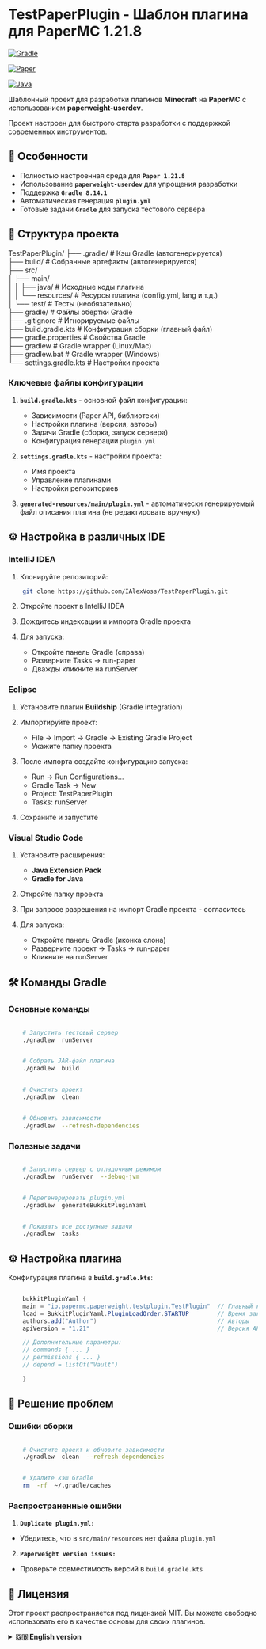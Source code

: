# TestPaperPlugin - Шаблон плагина для PaperMC 1.21.8

[![Gradle](https://img.shields.io/badge/Gradle-8.14.1-brightgreen.svg)](https://gradle.org)

[![Paper](https://img.shields.io/badge/Paper-1.21.8-blue.svg)](https://papermc.io)

[![Java](https://img.shields.io/badge/Java-21-orange.svg)](https://openjdk.java.net)

Шаблонный проект для разработки плагинов **Minecraft** на **PaperMC** с использованием **paperweight-userdev**.

Проект настроен для быстрого старта разработки с поддержкой современных инструментов.

## 🚀 Особенности

- Полностью настроенная среда для **`Paper 1.21.8`**
- Использование **`paperweight-userdev`** для упрощения разработки
- Поддержка **`Gradle 8.14.1`**
- Автоматическая генерация **`plugin.yml`**
- Готовые задачи **`Gradle`** для запуска тестового сервера

## 📂 Структура проекта

TestPaperPlugin/
├── .gradle/ # Кэш Gradle (автогенерируется)  
├── build/ # Собранные артефакты (автогенерируется)  
├── src/  
│ ├── main/  
│ │ ├── java/ # Исходные коды плагина  
│ │ └── resources/ # Ресурсы плагина (config.yml, lang и т.д.)  
│ └── test/ # Тесты (необязательно)  
├── gradle/ # Файлы обертки Gradle  
├── .gitignore # Игнорируемые файлы  
├── build.gradle.kts # Конфигурация сборки (главный файл)  
├── gradle.properties # Свойства Gradle  
├── gradlew # Gradle wrapper (Linux/Mac)  
├── gradlew.bat # Gradle wrapper (Windows)  
└── settings.gradle.kts # Настройки проекта

### Ключевые файлы конфигурации

1.  **`build.gradle.kts`** - основной файл конфигурации:

    - Зависимости (Paper API, библиотеки)
    - Настройки плагина (версия, авторы)
    - Задачи Gradle (сборка, запуск сервера)
    - Конфигурация генерации `plugin.yml`

2.  **`settings.gradle.kts`** - настройки проекта:

    - Имя проекта
    - Управление плагинами
    - Настройки репозиториев

3.  **`generated-resources/main/plugin.yml`** - автоматически генерируемый файл описания плагина (не редактировать вручную)

## ⚙️ Настройка в различных IDE

### IntelliJ IDEA

1. Клонируйте репозиторий:

```bash
	git clone https://github.com/IAlexVoss/TestPaperPlugin.git
```

2. Откройте проект в IntelliJ IDEA

3. Дождитесь индексации и импорта Gradle проекта

4. Для запуска:

   - Откройте панель Gradle (справа)
   - Разверните Tasks → run-paper
   - Дважды кликните на runServer

### Eclipse

1. Установите плагин **Buildship** (Gradle integration)

2. Импортируйте проект:

   - File → Import → Gradle → Existing Gradle Project
   - Укажите папку проекта

3. После импорта создайте конфигурацию запуска:

   - Run → Run Configurations...
   - Gradle Task → New
   - Project: TestPaperPlugin
   - Tasks: runServer

4. Сохраните и запустите

### Visual Studio Code

1. Установите расширения:

   - **Java Extension Pack**
   - **Gradle for Java**

2. Откройте папку проекта

3. При запросе разрешения на импорт Gradle проекта - согласитесь

4. Для запуска:

   - Откройте панель Gradle (иконка слона)
   - Разверните проект → Tasks → run-paper
   - Кликните на runServer

## 🛠️ Команды Gradle

### Основные команды

```bash

	# Запустить тестовый сервер
	./gradlew  runServer


	# Собрать JAR-файл плагина
	./gradlew  build


	# Очистить проект
	./gradlew  clean


	# Обновить зависимости
	./gradlew  --refresh-dependencies

```

### Полезные задачи

```bash

	# Запустить сервер с отладочным режимом
	./gradlew  runServer  --debug-jvm


	# Перегенерировать plugin.yml
	./gradlew  generateBukkitPluginYaml


	# Показать все доступные задачи
	./gradlew  tasks

```

## ⚙️ Настройка плагина

Конфигурация плагина в **`build.gradle.kts`**:

```java

	bukkitPluginYaml {
	main = "io.papermc.paperweight.testplugin.TestPlugin"  // Главный класс
	load = BukkitPluginYaml.PluginLoadOrder.STARTUP  	   // Время загрузки
	authors.add("Author") 								   // Авторы
	apiVersion = "1.21"  								   // Версия API

	// Дополнительные параметры:
	// commands { ... }
	// permissions { ... }
	// depend = listOf("Vault")

	}

```

## 🔧 Решение проблем

### Ошибки сборки

```bash

	# Очистите проект и обновите зависимости
	./gradlew  clean  --refresh-dependencies


	# Удалите кэш Gradle
	rm  -rf  ~/.gradle/caches

```

### Распространенные ошибки

1.  **`Duplicate plugin.yml:`**

- Убедитесь, что в `src/main/resources` нет файла `plugin.yml`

2.  **`Paperweight version issues:`**

- Проверьте совместимость версий в `build.gradle.kts`

## 📝 Лицензия

Этот проект распространяется под лицензией MIT. Вы можете свободно использовать его в качестве основы для своих плагинов.

<details><summary><b>🇬🇧 English version</b></summary>

[Read in English](README.md)

</details>
